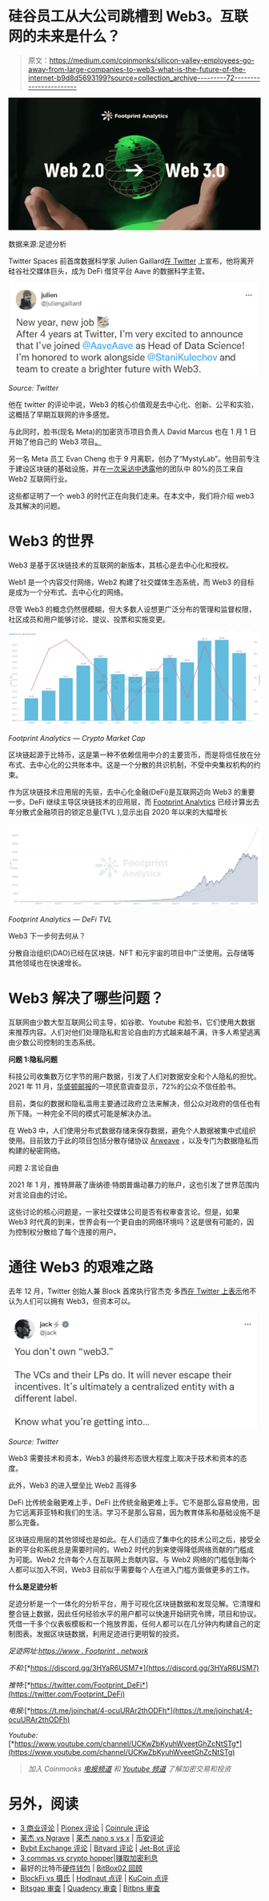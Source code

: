 # 硅谷员工从大公司跳槽到 Web3。互联网的未来是什么？

> 原文：<https://medium.com/coinmonks/silicon-valley-employees-go-away-from-large-companies-to-web3-what-is-the-future-of-the-internet-b9d8d5693199?source=collection_archive---------72----------------------->

![](img/c0cfaac44de48bf59f9451df7af3c7fd.png)

数据来源:足迹分析

Twitter Spaces 前首席数据科学家 Julien Gaillard[在 Twitter](https://twitter.com/juliengaillard/status/1479467505127145475?s=20) 上宣布，他将离开硅谷社交媒体巨头，成为 DeFi 借贷平台 Aave 的数据科学主管。

![](img/2e224820130d1750006a7fc10dbe0648.png)

*Source: Twitter*

他在 twitter 的评论中说，Web3 的核心价值观是去中心化、创新、公平和实验，这概括了早期互联网的许多感觉。

与此同时，脸书(现名 Meta)的加密货币项目负责人 David Marcus 也在 1 月 1 日开始了他自己的 Web3 项目[。](https://twitter.com/davidmarcus/status/1465740041339092994?s=20)

另一名 Meta 员工 Evan Cheng 也于 9 月离职，创办了“MystyLab”。他目前专注于建设区块链的基础设施，并在[一次采访中透露](https://www.nytimes.com/2021/12/20/technology/silicon-valley-cryptocurrency-start-ups.html)他的团队中 80%的员工来自 Web2 互联网行业。

这些都证明了一个 web3 的时代正在向我们走来。在本文中，我们将介绍 web3 及其解决的问题。

# Web3 的世界

Web3 是基于区块链技术的互联网的新版本，其核心是去中心化和授权。

Web1 是一个内容交付网络，Web2 构建了社交媒体生态系统，而 Web3 的目标是成为一个分布式、去中心化的网络。

尽管 Web3 的概念仍然很模糊，但大多数人设想更广泛分布的管理和监督权限，社区成员和用户能够讨论、提议、投票和实施变更。

![](img/49ab9d6ed3ae0fd277a74e98c2d2649b.png)

*Footprint Analytics — Crypto Market Cap*

区块链起源于比特币，这是第一种不依赖信用中介的主要货币，而是将信任放在分布式、去中心化的公共账本中。这是一个分散的共识机制，不受中央集权机构的约束。

作为区块链技术应用层的先驱，去中心化金融(DeFi)是互联网迈向 Web3 的重要一步。DeFi 继续主导区块链技术的应用层，而 [Footprint Analytics](https://www.footprint.network/guest/chart/de-fi-tvl-fp-62fe47be-89d6-41e6-8b57-7bdb6c36bc9c?channel=u-DBc983) 已经计算出去年分散式金融项目的锁定总量(TVL ),显示出自 2020 年以来的大幅增长

![](img/bda895609503b9a072ae13b2a2234ca7.png)

*Footprint Analytics — DeFi TVL*

Web3 下一步何去何从？

分散自治组织(DAO)已经在区块链、NFT 和元宇宙的项目中广泛使用。云存储等其他领域也在快速增长。

# Web3 解决了哪些问题？

互联网由少数大型互联网公司主导，如谷歌、Youtube 和脸书，它们使用大数据来推荐内容。人们对他们处理隐私和言论自由的方式越来越不满，许多人希望逃离由少数公司控制的生态系统。

**问题 1:隐私问题**

科技公司收集数万亿字节的用户数据，引发了人们对数据安全和个人隐私的担忧。2021 年 11 月，[华盛顿邮报](https://www.washingtonpost.com/technology/2021/12/22/tech-trust-survey/)的一项民意调查显示，72%的公众不信任脸书。

目前，类似的数据和隐私滥用主要通过政府立法来解决，但公众对政府的信任也有所下降。一种完全不同的模式可能是解决办法。

在 Web3 中，人们使用分布式数据存储来保存数据，避免个人数据被集中式组织使用。目前致力于此的项目包括分散存储协议 [Arweave](https://www.footprint.network/guest/dashboard/de-fi-data-analytics-footprint-network-fp-102523be-d937-4133-bf2d-71b1c6c8886f?days=past30days&name=sushiswap&channel=u-DBc983) ，以及专门为数据隐私而构建的秘密网络。

问题 2:言论自由

2021 年 1 月，推特屏蔽了唐纳德·特朗普煽动暴力的账户，这也引发了世界范围内对言论自由的讨论。

这些讨论的核心问题是，一家社交媒体公司是否有权审查言论。但是，如果 Web3 时代真的到来，世界会有一个更自由的网络环境吗？这是很有可能的，因为控制权分散给了每个连接的用户。

# 通往 Web3 的艰难之路

去年 12 月，Twitter 创始人兼 Block 首席执行官杰克·多西[在 Twitter 上表示](https://twitter.com/jack/status/1473139010197508098?s=20)他不认为人们可以拥有 Web3，但资本可以。

![](img/42541cf58f17d7d30301098a88bf8675.png)

*Source: Twitter*

Web3 需要技术和资本，Web3 的最终形态很大程度上取决于技术和资本的态度。

此外，Web3 的进入壁垒比 Web2 高得多

DeFi 比传统金融更难上手，DeFi 比传统金融更难上手。它不是那么容易使用，因为它远离菲亚特和我们的生活。学习不是那么容易，因为教育体系和基础设施不是那么完备。

区块链应用层的其他领域也是如此。在人们适应了集中化的技术公司之后，接受全新的平台和系统总是需要时间的。Web2 时代的到来使得降低网络贡献的门槛成为可能。Web2 允许每个人在互联网上贡献内容。与 Web2 网络的门槛低到每个人都可以加入不同，Web3 目前似乎需要每个人在进入门槛方面做更多的工作。

**什么是足迹分析**

足迹分析是一个一体化的分析平台，用于可视化区块链数据和发现见解。它清理和整合链上数据，因此任何经验水平的用户都可以快速开始研究令牌，项目和协议。凭借一千多个仪表板模板和一个拖放界面，任何人都可以在几分钟内构建自己的定制图表。发掘区块链数据，利用足迹进行更明智的投资。

*足迹网址:*[*https://www . Footprint . network*](https://www.footprint.network/)

*不和:*[*https://discord.gg/3HYaR6USM7*](https://discord.gg/3HYaR6USM7)

*推特:*[*https://twitter.com/Footprint_DeFi*](https://twitter.com/Footprint_DeFi)

*电报:*[*https://t.me/joinchat/4-ocuURAr2thODFh*](https://t.me/joinchat/4-ocuURAr2thODFh)

*Youtube:*[*https://www.youtube.com/channel/UCKwZbKyuhWveetGhZcNtSTg*](https://www.youtube.com/channel/UCKwZbKyuhWveetGhZcNtSTg)

> *加入 Coinmonks* [*电报频道*](https://t.me/coincodecap) *和* [*Youtube 频道*](https://www.youtube.com/c/coinmonks/videos) *了解加密交易和投资*

# 另外，阅读

*   [3 商业评论](/coinmonks/3commas-review-an-excellent-crypto-trading-bot-2020-1313a58bec92) | [Pionex 评论](https://coincodecap.com/pionex-review-exchange-with-crypto-trading-bot) | [Coinrule 评论](/coinmonks/coinrule-review-2021-a-beginner-friendly-crypto-trading-bot-daf0504848ba)
*   [莱杰 vs Ngrave](/coinmonks/ledger-vs-ngrave-zero-7e40f0c1d694) | [莱杰 nano s vs x](/coinmonks/ledger-nano-s-vs-x-battery-hardware-price-storage-59a6663fe3b0) | [币安评论](/coinmonks/binance-review-ee10d3bf3b6e)
*   [Bybit Exchange 评论](/coinmonks/bybit-exchange-review-dbd570019b71) | [Bityard 评论](https://coincodecap.com/bityard-reivew) | [Jet-Bot 评论](https://coincodecap.com/jet-bot-review)
*   [3 commas vs crypto hopper](/coinmonks/3commas-vs-pionex-vs-cryptohopper-best-crypto-bot-6a98d2baa203)|[赚取加密利息](/coinmonks/earn-crypto-interest-b10b810fdda3)
*   最好的比特币[硬件钱包](/coinmonks/hardware-wallets-dfa1211730c6) | [BitBox02 回顾](/coinmonks/bitbox02-review-your-swiss-bitcoin-hardware-wallet-c36c88fff29)
*   [BlockFi vs 摄氏](/coinmonks/blockfi-vs-celsius-vs-hodlnaut-8a1cc8c26630) | [Hodlnaut 点评](/coinmonks/hodlnaut-review-best-way-to-hodl-is-to-earn-interest-on-your-bitcoin-6658a8c19edf) | [KuCoin 点评](https://coincodecap.com/kucoin-review)
*   [Bitsgap 审查](/coinmonks/bitsgap-review-a-crypto-trading-bot-that-makes-easy-money-a5d88a336df2) | [Quadency 审查](/coinmonks/quadency-review-a-crypto-trading-automation-platform-3068eaa374e1) | [Bitbns 审查](/coinmonks/bitbns-review-38256a07e161)